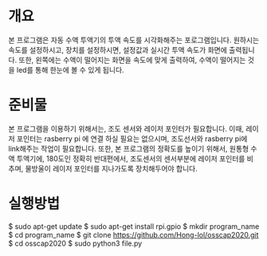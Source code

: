 # 개요
본 프로그램은 자동 수액 투액기의 투액 속도를 시각화해주는 포로그램입니다. 원하시는 속도를 설정하시고, 장치를 설정하시면, 설정값과 실시간 투액 속도가 화면에 출력됩니다. 또한, 왼쪽에는 수액이 떨어지는 화면을 속도에 맞게 출력하여, 수액이 떨어지는 것을 led를 통해 한눈에 볼 수 있게 됩니다.

# 준비물

본 프로그램을 이용하기 위해서는, 조도 센서와 레이저 포인터가 필요합니다. 
이때, 레이저 포인터는 rasberry pi 에 연결 하실 필요는 없으시며, 조도선서와 rasberry pi에 link해주는 작업이 필요합니다.
또한, 본 프로그램의 정확도를 높이기 위해서, 원통형 수액 투액기에, 180도인 정확히 반대편에서, 조도센서의 센서부분에 레이저 포인터를 비추며, 물방울이 레이저 포인터를 지나가도록 장치해두어야 합니다.

# 실행방법

$ sudo apt-get update
$ sudo apt-get install rpi.gpio
$ mkdir program_name
$ cd program_name
$ git clone https://github.com/Hong-lol/osscap2020.git
$ cd osscap2020
$ sudo python3 file.py

